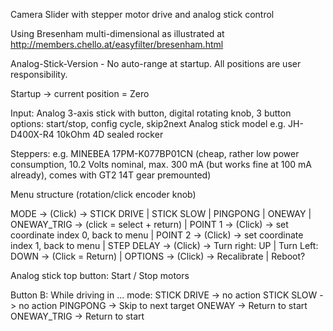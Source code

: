 Camera Slider with stepper motor drive and analog stick control

Using Bresenham multi-dimensional as illustrated at http://members.chello.at/easyfilter/bresenham.html

Analog-Stick-Version - No auto-range at startup. All positions are user responsibility. 

Startup -> current position = Zero

Input:
Analog 3-axis stick with button, digital rotating knob, 3 button options: start/stop, config cycle, skip2next
Analog stick model e.g. JH-D400X-R4 10kOhm 4D sealed rocker

Steppers: e.g. MINEBEA 17PM-K077BP01CN (cheap, rather low power consumption, 10.2 Volts nominal, max. 300 mA (but works fine at 100 mA already), comes with GT2 14T gear premounted) 

Menu structure (rotation/click encoder knob)

MODE -> (Click) -> STICK DRIVE | STICK SLOW | PINGPONG | ONEWAY | ONEWAY_TRIG -> (click =  select + return)
 | 
POINT 1 -> (Click) -> set coordinate index 0, back to menu
 |
POINT 2 -> (Click) -> set coordinate index 1, back to menu
 |
STEP DELAY -> (Click) -> Turn right: UP | Turn Left: DOWN -> (Click = Return)
 |
OPTIONS -> (Click) -> Recalibrate | Reboot?

Analog stick top button: Start / Stop motors

Button B:
While driving in ... mode:
 STICK DRIVE -> no action
 STICK SLOW -> no action
 PINGPONG -> Skip to next target
 ONEWAY -> Return to start
 ONEWAY_TRIG -> Return to start